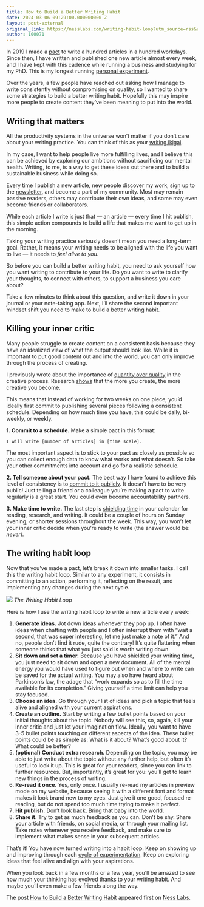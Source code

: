 ```yaml
---
title: How to Build a Better Writing Habit
date: 2024-03-06 09:29:00.000000000 Z
layout: post-external
original_link: https://nesslabs.com/writing-habit-loop?utm_source=rss&utm_medium=rss&utm_campaign=writing-habit-loop
author: 100071
---
```


In 2019 I made a [pact](https://nesslabs.com/smart-goals-pact) to write a hundred articles in a hundred workdays. Since then, I have written and published one new article almost every week, and I have kept with this cadence while running a business and studying for my PhD. This is my longest running [personal experiment](https://nesslabs.com/personal-experiments).

Over the years, a few people have reached out asking how I manage to write consistently without compromising on quality, so I wanted to share some strategies to build a better writing habit. Hopefully this may inspire more people to create content they’ve been meaning to put into the world.

## Writing that matters

All the productivity systems in the universe won’t matter if you don’t care about your writing practice. You can think of this as your [writing ikigai](https://nesslabs.com/writing-thinking-tool).

In my case, I want to help people live more fulfilling lives, and I believe this can be achieved by exploring our ambitions without sacrificing our mental health. Writing, to me, is a way to get these ideas out there and to build a sustainable business while doing so.

Every time I publish a new article, new people discover my work, sign up to the [newsletter](https://nesslabs.com/newsletter), and become a part of my community. Most may remain passive readers, others may contribute their own ideas, and some may even become friends or collaborators.

While each article I write is just that⁠ — an article ⁠— every time I hit publish, this simple action compounds to build a life that makes me want to get up in the morning.

Taking your writing practice seriously doesn’t mean you need a long-term goal. Rather, it means your writing needs to be aligned with the life you want to live — it needs to _feel alive to you_.

So before you can build a better writing habit, you need to ask yourself how you want writing to contribute to your life. Do you want to write to clarify your thoughts, to connect with others, to support a business you care about?

Take a few minutes to think about this question, and write it down in your journal or your note-taking app. Next, I’ll share the second important mindset shift you need to make to build a better writing habit.

## Killing your inner critic

Many people struggle to create content on a consistent basis because they have an idealized view of what the output should look like. While it is important to put good content out and into the world, you can only improve through the process of creating.

I previously wrote about the importance of [quantity over quality](https://nesslabs.com/brainstorming) in the creative process. Research [shows](https://www.ncbi.nlm.nih.gov/pmc/articles/PMC4479710/) that the more you create, the more creative you become.

This means that instead of working for two weeks on one piece, you’d ideally first commit to publishing several pieces following a consistent schedule. Depending on how much time you have, this could be daily, bi-weekly, or weekly.

**1. Commit to a schedule.** Make a simple pact in this format:

```
I will write [number of articles] in [time scale].
```

The most important aspect is to stick to your pact as closely as possible so you can collect enough data to know what works and what doesn’t. So take your other commitments into account and go for a realistic schedule.

**2. Tell someone about your pact.** The best way I have found to achieve this level of consistency is to [commit to it publicly](https://nesslabs.com/learning-in-public). It doesn’t have to be very public! Just telling a friend or a colleague you’re making a pact to write regularly is a great start. You could even become accountability partners.

**3. Make time to write.** The last step is [shielding time](https://nesslabs.com/timeshielding-time-management) in your calendar for reading, research, and writing. It could be a couple of hours on Sunday evening, or shorter sessions throughout the week. This way, you won’t let your inner critic decide when you’re ready to write (the answer would be: _never_).

## The writing habit loop

Now that you’ve made a pact, let’s break it down into smaller tasks. I call this the writing habit loop. Similar to any experiment, it consists in committing to an action, performing it, reflecting on the result, and implementing any changes during the next cycle.

[![](https://nesslabs.com/wp-content/uploads/2024/03/writing-habit-loop-banner-updated-1024x576.png)](https://nesslabs.com/wp-content/uploads/2024/03/writing-habit-loop-banner-updated.png)
_The Writing Habit Loop_

Here is how I use the writing habit loop to write a new article every week:

1. **Generate ideas.** Jot down ideas whenever they pop up. I often have ideas when chatting with people and I often interrupt them with “wait a second, that was super interesting, let me just make a note of it.” And no, people don’t find it rude, quite the contrary! It’s quite flattering when someone thinks that what you just said is worth writing down.
2. **Sit down and set a timer.** Because you have shielded your writing time, you just need to sit down and open a new document. All of the mental energy you would have used to figure out when and where to write can be saved for the actual writing. You may also have heard about Parkinson’s law, the adage that “work expands so as to fill the time available for its completion.” Giving yourself a time limit can help you stay focused.
3. **Choose an idea.** Go through your list of ideas and pick a topic that feels alive and aligned with your current aspirations.
4. **Create an outline.** Start by writing a few bullet points based on your initial thoughts about the topic. Nobody will see this, so, again, kill your inner critic and just let your imagination flow. Ideally, you want to have 3-5 bullet points touching on different aspects of the idea. These bullet points could be as simple as: What is it about? What’s good about it? What could be better?
5. **(optional) Conduct extra research.** Depending on the topic, you may be able to just write about the topic without any further help, but often it’s useful to look it up. This is great for your readers, since you can link to further resources. But, importantly, it’s great for you: you’ll get to learn new things in the process of writing.
6. **Re-read it once.** Yes, only once. I usually re-read my articles in preview mode on my website, because seeing it with a different font and format makes it look brand new to my eyes. Just give it one good, focused re-reading, but do not spend too much time trying to make it perfect. 
7. **Hit publish.** Don’t look back. Bring that baby into the world.
8. **Share it.** Try to get as much feedback as you can. Don’t be shy. Share your article with friends, on social media, or through your mailing list. Take notes whenever you receive feedback, and make sure to implement what makes sense in your subsequent articles.

That’s it! You have now turned writing into a habit loop. Keep on showing up and improving through each [cycle of experimentation](https://nesslabs.com/growth-loops). Keep on exploring ideas that feel alive and align with your aspirations.

When you look back in a few months or a few year, you’ll be amazed to see how much your thinking has evolved thanks to your writing habit. And maybe you’ll even make a few friends along the way.

The post [How to Build a Better Writing Habit](https://nesslabs.com/writing-habit-loop) appeared first on [Ness Labs](https://nesslabs.com).

